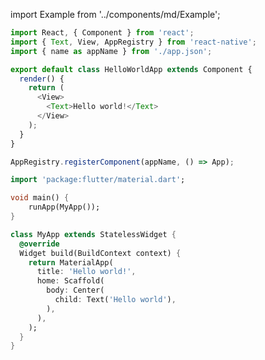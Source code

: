 import Example from '../components/md/Example';

<Example reactnative>

```js
import React, { Component } from 'react';
import { Text, View, AppRegistry } from 'react-native';
import { name as appName } from './app.json';

export default class HelloWorldApp extends Component {
  render() {
    return (
      <View>
        <Text>Hello world!</Text>
      </View>
    );
  }
}

AppRegistry.registerComponent(appName, () => App);
```

</Example>

<Example flutter>

```dart
import 'package:flutter/material.dart';

void main() {
    runApp(MyApp());
}

class MyApp extends StatelessWidget {
  @override
  Widget build(BuildContext context) {
    return MaterialApp(
      title: 'Hello world!',
      home: Scaffold(
        body: Center(
          child: Text('Hello world'),
        ),
      ),
    );
  }
}
```

</Example>
